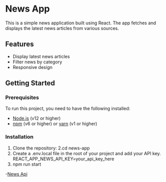 # News App

This is a simple news application built using React. The app fetches and displays the latest news articles from various sources.

## Features

- Display latest news articles
- Filter news by category
- Responsive design

## Getting Started

### Prerequisites

To run this project, you need to have the following installed:

- [Node.js](https://nodejs.org/) (v12 or higher)
- [npm](https://www.npmjs.com/) (v6 or higher) or [yarn](https://yarnpkg.com/) (v1 or higher)

### Installation

1. Clone the repository:
2.cd news-app
3. Create a .env.local file in the root of your project and add your API key.    REACT_APP_NEWS_API_KEY=your_api_key_here
4. npm run start

-[News Api](https://newsapi.org/)
